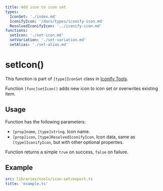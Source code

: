 ```yaml
title: Add icon to icon set
types:
  IconSet: './index.md'
  IconifyIcon: '/docs/types/iconify-icon.md'
  ResolvedIconifyIcon: '../iconify-icon.md'
functions:
  setIcon: './set-icon.md'
  setVariation: './set-variation.md'
  setAlias: './set-alias.md'
```

# setIcon()

This function is part of `[type]IconSet` class in [Iconify Tools](../index.md).

Function `[func]setIcon()` adds new icon to icon set or overwrites existing item.

## Usage

Function has the following parameters:

- `[prop]name`, `[type]string`. Icon name.
- `[prop]icon`, `[type]ResolvedIconifyIcon`. Icon data, same as `[type]IconifyIcon`, but with other optional properties.

Function returns a simple `true` on success, `false` on failure.

## Example

```yaml
src: libraries/tools/icon-set/export.ts
title: 'example.ts'
```
